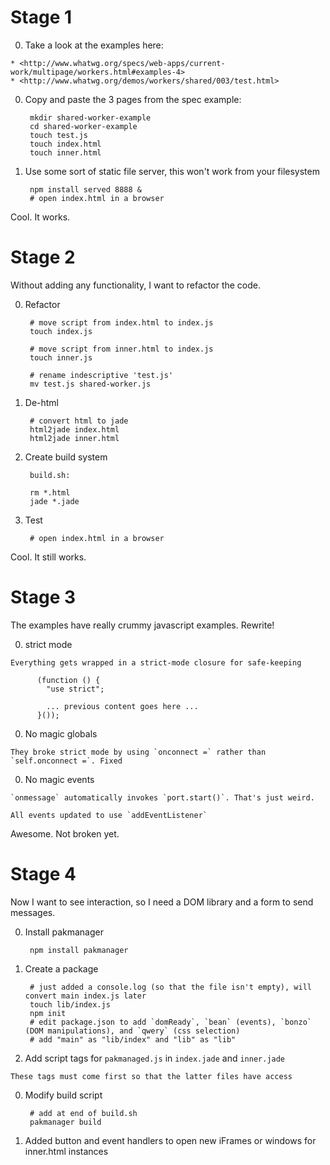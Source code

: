 Stage 1
===


  0. Take a look at the examples here:

    * <http://www.whatwg.org/specs/web-apps/current-work/multipage/workers.html#examples-4>
    * <http://www.whatwg.org/demos/workers/shared/003/test.html>

  0. Copy and paste the 3 pages from the spec example:

          mkdir shared-worker-example
          cd shared-worker-example
          touch test.js
          touch index.html
          touch inner.html

  0. Use some sort of static file server, this won't work from your filesystem

          npm install served 8888 &
          # open index.html in a browser

Cool. It works.

Stage 2
===

Without adding any functionality, I want to refactor the code.

  0. Refactor

          # move script from index.html to index.js
          touch index.js 

          # move script from inner.html to index.js
          touch inner.js

          # rename indescriptive 'test.js'
          mv test.js shared-worker.js

  0. De-html

          # convert html to jade
          html2jade index.html
          html2jade inner.html

  0. Create build system

          build.sh:

          rm *.html
          jade *.jade

  0. Test

          # open index.html in a browser

Cool. It still works.

Stage 3
===

The examples have really crummy javascript examples. Rewrite!

  0. strict mode

    Everything gets wrapped in a strict-mode closure for safe-keeping

          (function () {
            "use strict";

            ... previous content goes here ...
          }());

  0. No magic globals

    They broke strict mode by using `onconnect =` rather than `self.onconnect =`. Fixed

  0. No magic events

    `onmessage` automatically invokes `port.start()`. That's just weird.

    All events updated to use `addEventListener`

Awesome. Not broken yet.

Stage 4
===

Now I want to see interaction, so I need a DOM library and a form to send messages.

  0. Install pakmanager

          npm install pakmanager

  0. Create a package

          # just added a console.log (so that the file isn't empty), will convert main index.js later
          touch lib/index.js
          npm init
          # edit package.json to add `domReady`, `bean` (events), `bonzo` (DOM manipulations), and `qwery` (css selection)
          # add "main" as "lib/index" and "lib" as "lib"

  0. Add script tags for `pakmanaged.js` in `index.jade` and `inner.jade`

    These tags must come first so that the latter files have access

  0. Modify build script

          # add at end of build.sh
          pakmanager build

  0. Added button and event handlers to open new iFrames or windows for inner.html instances
